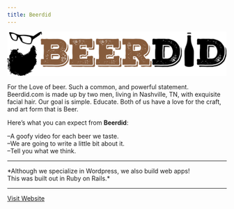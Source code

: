 ```yaml
---
title: Beerdid
---
```


![Beerdid](assets/img/work/proj-2/logo.svg)


For the Love of beer. Such a common, and powerful statement. Beerdid.com is made up by two men, living in Nashville, TN, with exquisite facial hair. Our goal is simple. Educate. Both of us have a love for the craft, and art form that is Beer.

Here’s what you can expect from **Beerdid**:

–A goofy video for each beer we taste.<br>
–We are going to write a little bit about it.<br>
–Tell you what we think.

<hr>
*Although we specialize in Wordpress, we also build web apps! <br>This was built out in Ruby on Rails.*
<hr>

<a class="button" href="http://www.beerdid.com" target="_blank">Visit Website</a>